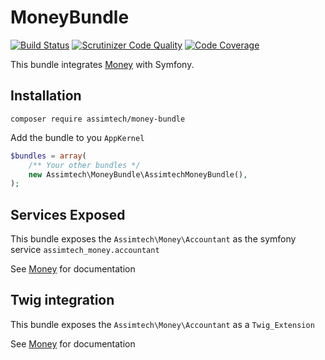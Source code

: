 # MoneyBundle

[![Build Status](https://travis-ci.org/assimtech/money-bundle.svg?branch=master)](https://travis-ci.org/assimtech/money-bundle)
[![Scrutinizer Code Quality](https://scrutinizer-ci.com/g/assimtech/money-bundle/badges/quality-score.png?b=master)](https://scrutinizer-ci.com/g/assimtech/money-bundle/?branch=master)
[![Code Coverage](https://scrutinizer-ci.com/g/assimtech/money-bundle/badges/coverage.png?b=master)](https://scrutinizer-ci.com/g/assimtech/money-bundle/?branch=master)

This bundle integrates [Money](https://github.com/assimtech/money) with Symfony.


## Installation

```shell
composer require assimtech/money-bundle
```

Add the bundle to you `AppKernel`

```php
$bundles = array(
    /** Your other bundles */
    new Assimtech\MoneyBundle\AssimtechMoneyBundle(),
);
```


## Services Exposed

This bundle exposes the `Assimtech\Money\Accountant` as the symfony service `assimtech_money.accountant`

See [Money](https://github.com/assimtech/money) for documentation


## Twig integration

This bundle exposes the `Assimtech\Money\Accountant` as a `Twig_Extension`

See [Money](https://github.com/assimtech/money) for documentation
